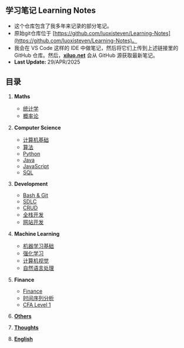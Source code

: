 ## 学习笔记 Learning Notes
- 这个仓库包含了我多年来记录的部分笔记。
- 原始git仓库位于 [https://github.com/luoxisteven/Learning-Notes](https://github.com/luoxisteven/Learning-Notes)。
- 我会在 VS Code 这样的 IDE 中做笔记，然后将它们上传到上述链接里的 GitHub 仓库。然后，[**xiluo.net**](https://xiluo.net) 会从 GitHub 源获取最新笔记。
- **Last Update:** 29/APR/2025

## 目录
1) **Maths**
    - [统计学](notes-cn/Statistics.md)
    - [概率论](notes-cn/Probability.md)

2) **Computer Science**
    - [计算机基础](notes-cn/cs-basic.md)
    - [算法](notes-cn/Algorithms.md)
    - [Python](notes-cn/Python.md)
    - [Java](notes-cn/Java.md)
    - [JavaScript](notes-cn/JavaScript.md)
    - [SQL](notes-cn/SQL.md)

3) **Development**
    - [Bash & Git](notes-cn/bash-git.md)
    - [SDLC](notes-cn/SDLC.md)
    - [CRUD](notes-cn/CRUD.md)
    - [全栈开发](notes-cn/Full-stack.md)
    - [网站开发](notes-cn/Web.md)

4) **Machine Learning**
    - [机器学习基础](notes-cn/Machine%20Learning.md)
    - [强化学习](notes-cn/Reinforcement%20Learning.md)
    - [计算机视觉](notes-cn/CV.md)
    - [自然语言处理](notes-cn/NLP.md)

4) **Finance**
    - [Finance](notes-cn/Finance.md)
    - [时间序列分析](notes-cn/Time%20Series%20Analysis.md)
    - [CFA Level 1](https://github.com/luoxisteven/Learning-Notes/tree/main/CFA%20Level%201)

6) [**Others**](notes-en/Others.md)
7) [**Thoughts**](notes-en/Thoughts.md)
8) [**English**](notes-cn/English.md)